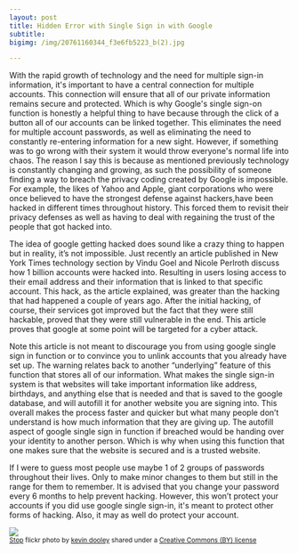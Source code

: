 ```yaml
---
layout: post
title: Hidden Error with Single Sign in with Google
subtitle:
bigimg: /img/20761160344_f3e6fb5223_b(2).jpg

---
```

With the rapid growth of technology and the need for multiple sign-in information, it's important to have a central connection for multiple accounts. This connection will ensure that all of our private information remains secure and protected. Which is why Google's single sign-on function is honestly a helpful thing to have because through the click of a button all of our accounts can be linked together. This eliminates the need for multiple account passwords, as well as eliminating the need to constantly re-entering information for a new sight. However, if something was to go wrong with their system it would throw everyone's normal life into chaos. The reason I say this is because as mentioned previously technology is constantly changing and growing, as such the possibility of someone finding a way to breach the privacy coding created by Google is impossible. For example, the likes of Yahoo and Apple, giant corporations who were once believed to have the strongest defense against hackers,have been hacked in different times throughout history. This forced them to revisit their privacy defenses as well as having to deal with regaining the trust of the people that got hacked into.

The idea of google getting hacked does sound like a crazy thing to happen but in reality, it’s not impossible. Just recently an article published in New York Times technology section by Vindu Goel and Nicole Perlroth discuss how 1 billion accounts were hacked into. Resulting in users losing access to their email address and their information that is linked to that specific account. This hack, as the article explained, was greater than the hacking that had happened a couple of years ago. After the initial hacking, of course, their services got improved but the fact that they were still hackable, proved that they were still vulnerable in the end. This article proves that google at some point will be targeted for a cyber attack.     

Note this article is not meant to discourage you from using google single sign in function or to convince you to unlink accounts that you already have set up. The warning relates back to another “underlying” feature of this function that stores all of our information. What makes the single sign-in system is that websites will take important information like address, birthdays, and anything else that is needed and that is saved to the google database, and will autofill it for another website you are signing into. This overall makes the process faster and quicker but what many people don’t understand is how much information that they are giving up. The autofill aspect of google single sign in function if breached would be handing over your identity to another person. Which is why when using this function that one makes sure that the website is secured and is a trusted website.

If I were to guess most people use maybe 1 of 2  groups of passwords throughout their lives. Only to make minor changes to them but still in the range for them to remember. It is advised that you change your password every 6 months to help prevent hacking. However, this won’t protect your accounts if you did use google single sign-in, it's meant to protect other forms of hacking. Also, it may as well do protect your account.



<a title="Stop" href="https://flickr.com/photos/pagedooley/20761160344"><img src="https://farm6.static.flickr.com/5618/20761160344_f3e6fb5223.jpg" /></a><br /><small><a title="Stop" href="https://flickr.com/photos/pagedooley/20761160344">Stop</a> flickr photo by <a href="https://flickr.com/people/pagedooley">kevin dooley</a> shared under a <a href="https://creativecommons.org/licenses/by/2.0/">Creative Commons (BY) license</a> </small>
